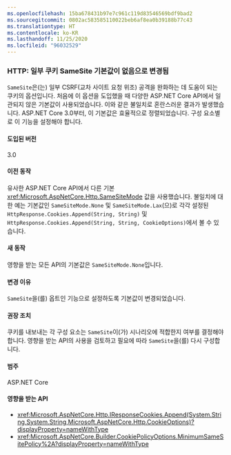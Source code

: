 ```yaml
---
ms.openlocfilehash: 15ba678431b97e7c961c119d83546569bdf9bad2
ms.sourcegitcommit: 0802ac583585110022beb6af8ea0b39188b77c43
ms.translationtype: HT
ms.contentlocale: ko-KR
ms.lasthandoff: 11/25/2020
ms.locfileid: "96032529"
---
```

### <a name="http-some-cookie-samesite-defaults-changed-to-none"></a>HTTP: 일부 쿠키 SameSite 기본값이 없음으로 변경됨

`SameSite`은(는) 일부 CSRF(교차 사이트 요청 위조) 공격을 완화하는 데 도움이 되는 쿠키의 옵션입니다. 처음에 이 옵션을 도입했을 때 다양한 ASP.NET Core API에서 일관되지 않은 기본값이 사용되었습니다. 이와 같은 불일치로 혼란스러운 결과가 발생했습니다. ASP.NET Core 3.0부터, 이 기본값은 효율적으로 정렬되었습니다. 구성 요소별로 이 기능을 설정해야 합니다.

#### <a name="version-introduced"></a>도입된 버전

3.0

#### <a name="old-behavior"></a>이전 동작

유사한 ASP.NET Core API에서 다른 기본 <xref:Microsoft.AspNetCore.Http.SameSiteMode> 값을 사용했습니다. 불일치에 대한 예는 기본값인 `SameSiteMode.None` 및 `SameSiteMode.Lax`(으)로 각각 설정된 `HttpResponse.Cookies.Append(String, String)` 및 `HttpResponse.Cookies.Append(String, String, CookieOptions)`에서 볼 수 있습니다.

#### <a name="new-behavior"></a>새 동작

영향을 받는 모든 API의 기본값은 `SameSiteMode.None`입니다.

#### <a name="reason-for-change"></a>변경 이유

`SameSite`을(를) 옵트인 기능으로 설정하도록 기본값이 변경되었습니다.

#### <a name="recommended-action"></a>권장 조치

쿠키를 내보내는 각 구성 요소는 `SameSite`이(가) 시나리오에 적합한지 여부를 결정해야 합니다. 영향을 받는 API의 사용을 검토하고 필요에 따라 `SameSite`을(를) 다시 구성합니다.

#### <a name="category"></a>범주

ASP.NET Core

#### <a name="affected-apis"></a>영향을 받는 API

- <xref:Microsoft.AspNetCore.Http.IResponseCookies.Append(System.String,System.String,Microsoft.AspNetCore.Http.CookieOptions)?displayProperty=nameWithType>
- <xref:Microsoft.AspNetCore.Builder.CookiePolicyOptions.MinimumSameSitePolicy%2A?displayProperty=nameWithType>

<!--

#### Affected APIs

- `M:Microsoft.AspNetCore.Http.IResponseCookies.Append(System.String,System.String,Microsoft.AspNetCore.Http.CookieOptions)`
- `Overload:Microsoft.AspNetCore.Builder.CookiePolicyOptions.MinimumSameSitePolicy`

-->
